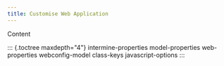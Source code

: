 ```yaml
---
title: Customise Web Application
---
```


Content

::: {.toctree maxdepth="4"} intermine-properties model-properties web-properties webconfig-model class-keys javascript-options :::

